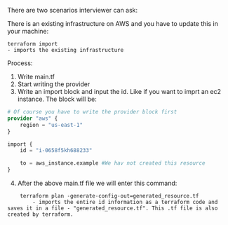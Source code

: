 There are two scenarios interviewer can ask:

There is an existing infrastructure on AWS and you have to update this in your machine:

```ssh
terraform import
- imports the existing infrastructure
```

Process:
1. Write main.tf
2. Start writing the provider
3. Write an import block and input the id. Like if you want to imprt an ec2 instance. The block will be:


```terraform
# Of course you have to write the provider block first
provider "aws" {
    region = "us-east-1"
}

import {
    id = "i-0658f5kh688233"

    to = aws_instance.example #We hav not created this resource
}

```
4. After the above main.tf file we will enter this command:
```ssh
    terraform plan -generate-config-out=generated_resource.tf
        - imports the entire id information as a terraform code and saves it in a file - "generated_resource.tf". This .tf file is also created by terraform.
    
```
